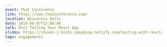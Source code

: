 ```yaml
---
event: That Conference
link: https://www.thatconference.com/
location: Wisconsin Dells
date: 2018-08-07T12:00:00
talk: Unit Testing Your React App
slides: https://steven-j-hicks-speaking.netlify.com/testing-with-react/
tags: engagements
---
```

